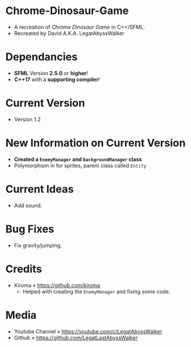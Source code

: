 # Chrome-Dinosaur-Game
* A recreation of _Chrome Dinosaur Game_ in C++/SFML. 
* Recreated by David A.K.A. LegatAbyssWalker


# Dependancies
* **SFML** Version **2.5.0** or **higher**!
* **C++17** with a **supporting compiler**!

# Current Version
* Version 1.2

# New Information on Current Version
* **Created a `EnemyManager` and `BackgroundManager` class**
* Polymorphism in for sprites, parent class called `Entity`


# Current Ideas
* Add sound.

# Bug Fixes
* Fix gravity/jumping.

# Credits
* Kiroma » https://github.com/kiroma
  - Helped with creating the `EnemyManager` and fixing some code.

# Media
* Youtube Channel                » https://youtube.com/c/LegatAbyssWalker
* Github                         » https://github.com/LegatLastAbyssWalker
